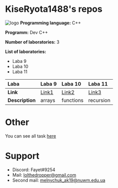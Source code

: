 # KiseRyota1488's repos
![logo](images/githublogo.jpg)
**Programming language:** C++

**Programm:** Dev C++

**Number of laboratories:** 3

**List of laboratories:**
- Laba 9
- Laba 10
- Laba 11

| Laba      | Laba 9  | Laba 10 | Laba 11 |
|:----------|:--------|:--------|:--------|
| **Link**      |[Link1](shots/ShotLaba9.png)|[Link2](shots/ShotLaba10.png)|[Link3](shots/ShotLaba11.png)|
|**Description**|arrays|functions|recursion|

# Other
You can see all task [here](https://1drv.ms/w/s!ApM96gnEnHr4hmXY1U2ABbdlTcsh)

# Support
- Discord: Fayet#9254
- Mail: lolthedropper@gmail.com
- Second mail: melnychuk_ak19@nuwm.edu.ua
